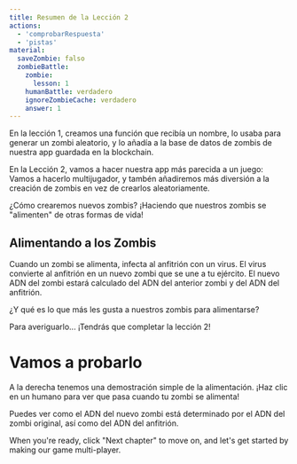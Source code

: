 ```yaml
---
title: Resumen de la Lección 2
actions:
  - 'comprobarRespuesta'
  - 'pistas'
material:
  saveZombie: falso
  zombieBattle:
    zombie:
      lesson: 1
    humanBattle: verdadero
    ignoreZombieCache: verdadero
    answer: 1
---
```

En la lección 1, creamos una función que recibía un nombre, lo usaba para generar un zombi aleatorio, y lo añadía a la base de datos de zombis de nuestra app guardada en la blockchain.

En la Lección 2, vamos a hacer nuestra app más parecida a un juego: Vamos a hacerlo multijugador, y tambén añadiremos más diversión a la creación de zombis en vez de crearlos aleatoriamente.

¿Cómo crearemos nuevos zombis? ¡Haciendo que nuestros zombis se "alimenten" de otras formas de vida!

## Alimentando a los Zombis

Cuando un zombi se alimenta, infecta al anfitrión con un virus. El virus convierte al anfitrión en un nuevo zombi que se une a tu ejército. El nuevo ADN del zombi estará calculado del ADN del anterior zombi y del ADN del anfitrión.

¿Y qué es lo que más les gusta a nuestros zombis para alimentarse?

Para averiguarlo... ¡Tendrás que completar la lección 2!

# Vamos a probarlo

A la derecha tenemos una demostración simple de la alimentación. ¡Haz clic en un humano para ver que pasa cuando tu zombi se alimenta!

Puedes ver como el ADN del nuevo zombi está determinado por el ADN del zombi original, así como del ADN del anfitrión.

When you're ready, click "Next chapter" to move on, and let's get started by making our game multi-player.